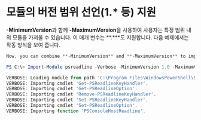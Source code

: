 # 모듈의 버전 범위 선언(1.* 등) 지원
**-MinimumVersion**과 함께 **-MaximumVersion**을 사용하여 사용자는 특정 범위 내의 모듈을 가져올 수 있습니다. 이 매개 변수는 **.***도 지원합니다. 다음 예제에서는 작동 방식을 보여 줍니다.

```PowerShell
Now, you can combine **-MinimumVersion** and **-MaximumVersion** to import module within specific range:

PS C:\> Import-Module psreadline -Verbose -MinimumVersion 1.0 -MaximumVersion 1.2.*

VERBOSE: Loading module from path 'C:\Program Files\WindowsPowerShell\Modules\psreadline\1.1\psreadline.psd1'.
VERBOSE: Importing cmdlet 'Get-PSReadlineKeyHandler'.
VERBOSE: Importing cmdlet 'Get-PSReadlineOption'.
VERBOSE: Importing cmdlet 'Remove-PSReadlineKeyHandler'.
VERBOSE: Importing cmdlet 'Set-PSReadlineKeyHandler'.
VERBOSE: Importing cmdlet 'Set-PSReadlineOption'.
VERBOSE: Importing function 'PSConsoleHostReadline'.
```


<!--HONumber=Jun16_HO4-->


